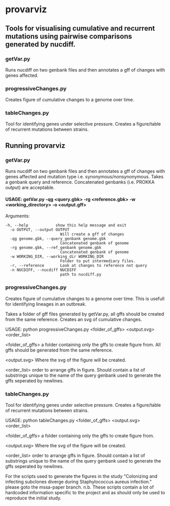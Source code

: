 # provarviz

## Tools for visualising cumulative and recurrent mutations using pairwise comparisons generated by nucdiff.

### getVar.py
Runs nucdiff on two genbank files and then annotates a gff of changes with genes affected.

### progressiveChanges.py
Creates figure of cumulative changes to a genome over time.

### tableChanges.py
Tool for identifying genes under selective pressure. Creates a figure/table of recurrent mutations between strains.



## Running provarviz

### getVar.py
Runs nucdiff on two genbank files and then annotates a gff of changes with genes affected and mutation type i.e. synonymous/nonsynonymous.
Takes a genbank query and reference. Concatenated genbanks (i.e. PROKKA output) are acceptable.


#### USAGE: getVar.py -qg <query.gbk> -rg <reference.gbk> -w <working_directory> -o <output.gff>

Arguments:

```
-h, --help            show this help message and exit
  -o OUTPUT, --output OUTPUT
                        Will create a gff of changes
  -qg genome.gbk, --query_genbank genome.gbk
                        Concatenated genbank of genome
  -rg genome.gbk, --ref_genbank genome.gbk
                        Concatenated genbank of genome
  -w WORKING_DIR, --working_dir WORKING_DIR
                        Folder to put intermediary files.
  -r, --reference       Look at changes to reference not query
  -n NUCDIFF, --nucdiff NUCDIFF
                        path to nucdiff.py
```

### progressiveChanges.py
Creates figure of cumulative changes to a genome over time. This is usefull for identifying lineages in an outbreak.

Takes a folder of gff files generated by getVar.py, all gffs should be created from the same reference.
Creates an svg of cumulative changes.

USAGE: python progressiveChanges.py <folder_of_gffs> <output.svg> <order_list>

<folder_of_gffs> a folder containing only the gffs to create figure from. All gffs should be generated from the same reference.

<output.svg> Where the svg of the figure will be created.

<order_list> order to arrange gffs in figure. Should contain a list of substrings unique to the name of the query genbank used to generate the gffs seperated by newlines.

### tableChanges.py
Tool for identifying genes under selective pressure. Creates a figure/table of recurrent mutations between strains.

USAGE: python tableChanges.py <folder_of_gffs> <output.svg> <order_list>

<folder_of_gffs> a folder containing only the gffs to create figure from.

<output.svg> Where the svg of the figure will be created.

<order_list> order to arrange gffs in figure. Should contain a list of substrings unique to the name of the query genbank used to generate the gffs seperated by newlines.



For the scripts used to generate the figures in the study "Colonizing and infecting subclones diverge during Staphylococcus aureus infection." please goto the mssa-paper branch. n.b. These scripts contain a lot of hardcoded information specific to the project and as should only be used to reproduce the initial study.
